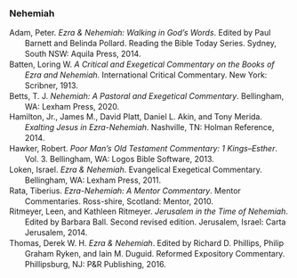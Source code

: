### Nehemiah

<div class="csl-bib-body" style="line-height: 1.35; margin-left: 2em; text-indent:-2em;">
  <div class="csl-entry">Adam, Peter. <i>Ezra &amp; Nehemiah: Walking in God’s Words</i>. Edited by Paul Barnett and Belinda Pollard. Reading the Bible Today Series. Sydney, South NSW: Aquila Press, 2014.</div>
  <span class="Z3988" title="url_ver=Z39.88-2004&amp;ctx_ver=Z39.88-2004&amp;rfr_id=info%3Asid%2Fzotero.org%3A2&amp;rft_val_fmt=info%3Aofi%2Ffmt%3Akev%3Amtx%3Abook&amp;rft.genre=book&amp;rft.btitle=Ezra%20%26%20Nehemiah%3A%20Walking%20in%20God%E2%80%99s%20Words&amp;rft.place=Sydney%2C%20South%20NSW&amp;rft.publisher=Aquila%20Press&amp;rft.series=Reading%20the%20Bible%20Today%20Series&amp;rft.aufirst=Peter&amp;rft.aulast=Adam&amp;rft.au=Peter%20Adam&amp;rft.au=Paul%20Barnett&amp;rft.au=Belinda%20Pollard&amp;rft.date=2014"></span>
  <div class="csl-entry">Batten, Loring W. <i>A Critical and Exegetical Commentary on the Books of Ezra and Nehemiah.</i> International Critical Commentary. New York: Scribner, 1913.</div>
  <span class="Z3988" title="url_ver=Z39.88-2004&amp;ctx_ver=Z39.88-2004&amp;rfr_id=info%3Asid%2Fzotero.org%3A2&amp;rft_val_fmt=info%3Aofi%2Ffmt%3Akev%3Amtx%3Abook&amp;rft.genre=book&amp;rft.btitle=A%20critical%20and%20exegetical%20commentary%20on%20the%20books%20of%20Ezra%20and%20Nehemiah.&amp;rft.place=New%20York&amp;rft.publisher=Scribner&amp;rft.series=International%20Critical%20Commentary&amp;rft.aufirst=Loring%20W.&amp;rft.aulast=Batten&amp;rft.au=Loring%20W.%20Batten&amp;rft.date=1913"></span>
  <div class="csl-entry">Betts, T. J. <i>Nehemiah: A Pastoral and Exegetical Commentary</i>. Bellingham, WA: Lexham Press, 2020.</div>
  <span class="Z3988" title="url_ver=Z39.88-2004&amp;ctx_ver=Z39.88-2004&amp;rfr_id=info%3Asid%2Fzotero.org%3A2&amp;rft_val_fmt=info%3Aofi%2Ffmt%3Akev%3Amtx%3Abook&amp;rft.genre=book&amp;rft.btitle=Nehemiah%3A%20A%20Pastoral%20and%20Exegetical%20Commentary&amp;rft.place=Bellingham%2C%20WA&amp;rft.publisher=Lexham%20Press&amp;rft.aufirst=T.%20J.&amp;rft.aulast=Betts&amp;rft.au=T.%20J.%20Betts&amp;rft.date=2020"></span>
  <div class="csl-entry">Hamilton, Jr., James M., David Platt, Daniel L. Akin, and Tony Merida. <i>Exalting Jesus in Ezra-Nehemiah</i>. Nashville, TN: Holman Reference, 2014.</div>
  <span class="Z3988" title="url_ver=Z39.88-2004&amp;ctx_ver=Z39.88-2004&amp;rfr_id=info%3Asid%2Fzotero.org%3A2&amp;rft_val_fmt=info%3Aofi%2Ffmt%3Akev%3Amtx%3Abook&amp;rft.genre=book&amp;rft.btitle=Exalting%20Jesus%20in%20Ezra-Nehemiah&amp;rft.place=Nashville%2C%20TN&amp;rft.publisher=Holman%20Reference&amp;rft.aufirst=Jr.%2C%20James%20M.&amp;rft.aulast=Hamilton&amp;rft.au=Jr.%2C%20James%20M.%20Hamilton&amp;rft.au=David%20Platt&amp;rft.au=Daniel%20L.%20Akin&amp;rft.au=Tony%20Merida&amp;rft.date=2014"></span>
  <div class="csl-entry">Hawker, Robert. <i>Poor Man’s Old Testament Commentary: 1 Kings–Esther</i>. Vol. 3. Bellingham, WA: Logos Bible Software, 2013.</div>
  <span class="Z3988" title="url_ver=Z39.88-2004&amp;ctx_ver=Z39.88-2004&amp;rfr_id=info%3Asid%2Fzotero.org%3A2&amp;rft_val_fmt=info%3Aofi%2Ffmt%3Akev%3Amtx%3Abook&amp;rft.genre=book&amp;rft.btitle=Poor%20Man%E2%80%99s%20Old%20Testament%20Commentary%3A%201%20Kings%E2%80%93Esther&amp;rft.place=Bellingham%2C%20WA&amp;rft.publisher=Logos%20Bible%20Software&amp;rft.aufirst=Robert&amp;rft.aulast=Hawker&amp;rft.au=Robert%20Hawker&amp;rft.date=2013"></span>
  <div class="csl-entry">Loken, Israel. <i>Ezra &amp; Nehemiah</i>. Evangelical Exegetical Commentary. Bellingham, WA: Lexham Press, 2011.</div>
  <span class="Z3988" title="url_ver=Z39.88-2004&amp;ctx_ver=Z39.88-2004&amp;rfr_id=info%3Asid%2Fzotero.org%3A2&amp;rft_val_fmt=info%3Aofi%2Ffmt%3Akev%3Amtx%3Abook&amp;rft.genre=book&amp;rft.btitle=Ezra%20%26%20Nehemiah&amp;rft.place=Bellingham%2C%20WA&amp;rft.publisher=Lexham%20Press&amp;rft.series=Evangelical%20Exegetical%20Commentary&amp;rft.aufirst=Israel&amp;rft.aulast=Loken&amp;rft.au=Israel%20Loken&amp;rft.date=2011"></span>
  <div class="csl-entry">Rata, Tiberius. <i>Ezra-Nehemiah: A Mentor Commentary</i>. Mentor Commentaries. Ross-shire, Scotland: Mentor, 2010.</div>
  <span class="Z3988" title="url_ver=Z39.88-2004&amp;ctx_ver=Z39.88-2004&amp;rfr_id=info%3Asid%2Fzotero.org%3A2&amp;rft_val_fmt=info%3Aofi%2Ffmt%3Akev%3Amtx%3Abook&amp;rft.genre=book&amp;rft.btitle=Ezra-Nehemiah%3A%20A%20Mentor%20Commentary&amp;rft.place=Ross-shire%2C%20Scotland&amp;rft.publisher=Mentor&amp;rft.series=Mentor%20Commentaries&amp;rft.aufirst=Tiberius&amp;rft.aulast=Rata&amp;rft.au=Tiberius%20Rata&amp;rft.date=2010"></span>
  <div class="csl-entry">Ritmeyer, Leen, and Kathleen Ritmeyer. <i>Jerusalem in the Time of Nehemiah</i>. Edited by Barbara Ball. Second revised edition. Jerusalem, Israel: Carta Jerusalem, 2014.</div>
  <span class="Z3988" title="url_ver=Z39.88-2004&amp;ctx_ver=Z39.88-2004&amp;rfr_id=info%3Asid%2Fzotero.org%3A2&amp;rft_val_fmt=info%3Aofi%2Ffmt%3Akev%3Amtx%3Abook&amp;rft.genre=book&amp;rft.btitle=Jerusalem%20in%20the%20Time%20of%20Nehemiah&amp;rft.place=Jerusalem%2C%20Israel&amp;rft.publisher=Carta%20Jerusalem&amp;rft.edition=Second%20revised%20edition&amp;rft.aufirst=Leen&amp;rft.aulast=Ritmeyer&amp;rft.au=Leen%20Ritmeyer&amp;rft.au=Kathleen%20Ritmeyer&amp;rft.au=Barbara%20Ball&amp;rft.date=2014"></span>
  <div class="csl-entry">Thomas, Derek W. H. <i>Ezra &amp; Nehemiah</i>. Edited by Richard D. Phillips, Philip Graham Ryken, and Iain M. Duguid. Reformed Expository Commentary. Phillipsburg, NJ: P&amp;R Publishing, 2016.</div>
  <span class="Z3988" title="url_ver=Z39.88-2004&amp;ctx_ver=Z39.88-2004&amp;rfr_id=info%3Asid%2Fzotero.org%3A2&amp;rft_val_fmt=info%3Aofi%2Ffmt%3Akev%3Amtx%3Abook&amp;rft.genre=book&amp;rft.btitle=Ezra%20%26%20Nehemiah&amp;rft.place=Phillipsburg%2C%20NJ&amp;rft.publisher=P%26R%20Publishing&amp;rft.series=Reformed%20Expository%20Commentary&amp;rft.aufirst=Derek%20W.%20H.&amp;rft.aulast=Thomas&amp;rft.au=Derek%20W.%20H.%20Thomas&amp;rft.au=Richard%20D.%20Phillips&amp;rft.au=Philip%20Graham%20Ryken&amp;rft.au=Iain%20M.%20Duguid&amp;rft.date=2016"></span>
</div>